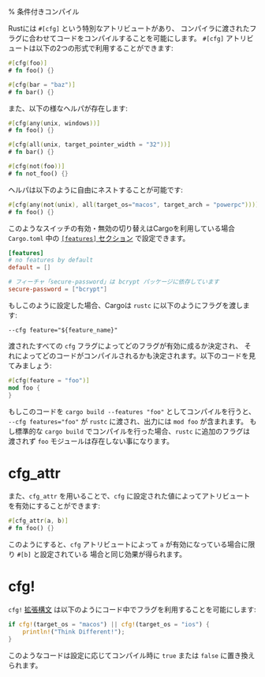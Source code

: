 % 条件付きコンパイル
<!-- % Conditional Compilation -->

<!-- Rust has a special attribute, `#[cfg]`, which allows you to compile code -->
<!-- based on a flag passed to the compiler. It has two forms: -->
Rustには `#[cfg]` という特別なアトリビュートがあり、
コンパイラに渡されたフラグに合わせてコードをコンパイルすることを可能にします。
`#[cfg]` アトリビュートは以下の2つの形式で利用することができます:

```rust
#[cfg(foo)]
# fn foo() {}

#[cfg(bar = "baz")]
# fn bar() {}
```

<!-- They also have some helpers: -->
また、以下の様なヘルパが存在します:

```rust
#[cfg(any(unix, windows))]
# fn foo() {}

#[cfg(all(unix, target_pointer_width = "32"))]
# fn bar() {}

#[cfg(not(foo))]
# fn not_foo() {}
```

<!-- These can nest arbitrarily: -->
ヘルパは以下のように自由にネストすることが可能です:

```rust
#[cfg(any(not(unix), all(target_os="macos", target_arch = "powerpc")))]
# fn foo() {}
```

<!-- As for how to enable or disable these switches, if you’re using Cargo, -->
<!-- they get set in the [`[features]` section][features] of your `Cargo.toml`: -->
このようなスイッチの有効・無効の切り替えはCargoを利用している場合 `Cargo.toml` 中の [`[features]` セクション][features] で設定できます。

[features]: http://doc.crates.io/manifest.html#the-features-section

```toml
[features]
# no features by default
default = []

# フィーチャ「secure-password」は bcrypt パッケージに依存しています
secure-password = ["bcrypt"]
```

<!-- When you do this, Cargo passes along a flag to `rustc`: -->
もしこのように設定した場合、Cargoは `rustc` に以下のようにフラグを渡します:

```text
--cfg feature="${feature_name}"
```

<!-- The sum of these `cfg` flags will determine which ones get activated, and -->
<!-- therefore, which code gets compiled. Let’s take this code: -->
渡されたすべての `cfg` フラグによってどのフラグが有効に成るか決定され、
それによってどのコードがコンパイルされるかも決定されます。以下のコードを見てみましょう:

```rust
#[cfg(feature = "foo")]
mod foo {
}
```

<!-- If we compile it with `cargo build --features "foo"`, it will send the `--cfg -->
<!-- feature="foo"` flag to `rustc`, and the output will have the `mod foo` in it. -->
<!-- If we compile it with a regular `cargo build`, no extra flags get passed on, -->
<!-- and so, no `foo` module will exist. -->
もしこのコードを `cargo build --features "foo"` としてコンパイルを行うと、
`--cfg features="foo"` が `rustc` に渡され、出力には `mod foo` が含まれます。
もし標準的な `cargo build` でコンパイルを行った場合、`rustc` に追加のフラグは渡されず `foo` モジュールは存在しない事になります。

# cfg_attr

<!-- You can also set another attribute based on a `cfg` variable with `cfg_attr`: -->
また、`cfg_attr` を用いることで、`cfg` に設定された値によってアトリビュートを有効にすることができます:

```rust
#[cfg_attr(a, b)]
# fn foo() {}
```

<!-- Will be the same as `#[b]` if `a` is set by `cfg` attribute, and nothing otherwise. -->
このようにすると、`cfg` アトリビュートによって `a` が有効になっている場合に限り `#[b]` と設定されている
場合と同じ効果が得られます。

# cfg!

<!-- The `cfg!` [syntax extension][compilerplugins] lets you use these kinds of flags -->
<!-- elsewhere in your code, too: -->
`cfg!` [拡張構文][compilerplugins] は以下のようにコード中でフラグを利用することを可能にします:

```rust
if cfg!(target_os = "macos") || cfg!(target_os = "ios") {
    println!("Think Different!");
}
```

[compilerplugins]: compiler-plugins.html

<!-- These will be replaced by a `true` or `false` at compile-time, depending on the -->
<!-- configuration settings. -->

このようなコードは設定に応じてコンパイル時に `true` または `false` に置き換えられます。
